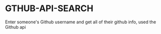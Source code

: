 # GTHUB-API-SEARCH
 Enter someone's Github username and get all of their github info, used the Github api
